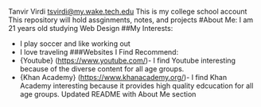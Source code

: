 Tanvir Virdi tsvirdi@my.wake.tech.edu
This is my college school account
This repository will hold assginments, notes, and projects
  #About Me: I am 21 years old studying Web Design
  ##My Interests:
-   I play soccer and like working out
-   I love traveling
  ###Websites I Find Recommend:
-   {Youtube} (https://www.youtube.com/)- I find Youtube interesting because of the diverse content for all age groups. 
-   {Khan Academy} (https://www.khanacademy.org/)- I find Khan Academy interesting because it provides high quality edcucation for all age groups. 
Updated README with About Me section

